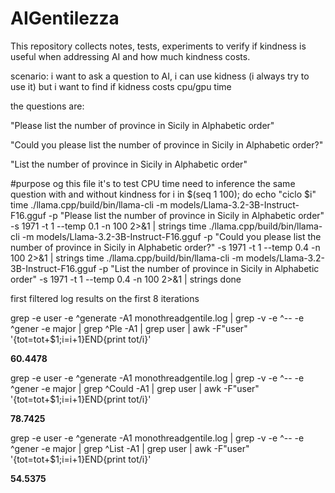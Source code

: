 # AIGentilezza
This repository collects notes, tests, experiments to verify if kindness is useful when addressing AI and how much kindness costs.


scenario:
   i want to ask a question to AI, i can use kidness (i always try to use it) but i want to find if kidness costs cpu/gpu time

the questions are:

"Please list the number of province in Sicily in Alphabetic order"

"Could you please list the number of province in Sicily in Alphabetic order?" 
 
 "List the number of province in Sicily in Alphabetic order"
   

#purpose og this file it's to test CPU time need to inference  the same question with and without kindness
for i in $(seq 1 100); do
        echo "ciclo $i"
        time ./llama.cpp/build/bin/llama-cli -m models/Llama-3.2-3B-Instruct-F16.gguf  -p "Please list the number of province in Sicily in Alphabetic order" -s 1971 -t 1  --temp 0.1 -n 100  2>&1  |  strings
        time ./llama.cpp/build/bin/llama-cli -m models/Llama-3.2-3B-Instruct-F16.gguf  -p "Could you please list the number of province in Sicily in Alphabetic order?" -s 1971 -t 1 --temp 0.4  -n 100  2>&1    | strings
        time ./llama.cpp/build/bin/llama-cli -m models/Llama-3.2-3B-Instruct-F16.gguf  -p "List the number of province in Sicily in Alphabetic order" -s 1971 -t 1 --temp 0.4 -n 100  2>&1 |  strings
done


first filtered log results on the first 8 iterations 

 grep -e user -e ^generate -A1 monothreadgentile.log  | grep -v -e ^-- -e ^gener -e major  | grep ^Ple -A1 | grep user | awk -F"user" '{tot=tot+$1;i=i+1}END{print tot/i}'

**60.4478**

 grep -e user -e ^generate -A1 monothreadgentile.log  | grep -v -e ^-- -e ^gener -e major  | grep ^Could -A1 | grep user | awk -F"user" '{tot=tot+$1;i=i+1}END{print tot/i}'

**78.7425**

 grep -e user -e ^generate -A1 monothreadgentile.log  | grep -v -e ^-- -e ^gener -e major  | grep ^List -A1 | grep user | awk -F"user" '{tot=tot+$1;i=i+1}END{print tot/i}'

**54.5375**

 
